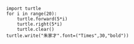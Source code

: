     import turtle
    for i in range(20):
        turtle.forward(5*i)
        turtle.right(5*i)
        turtle.clear()
    turtle.write("朱家才".font=("Times",30,"bold"))
